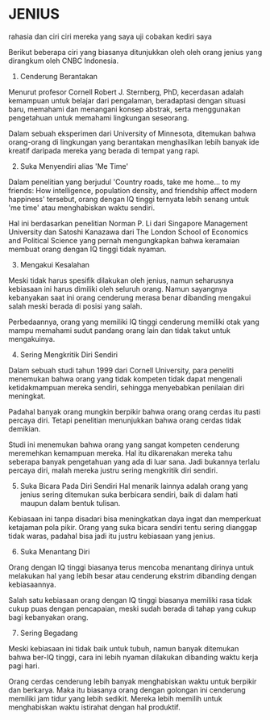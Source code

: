 # JENIUS
rahasia dan ciri ciri mereka yang saya uji cobakan kediri saya

Berikut beberapa ciri yang biasanya ditunjukkan oleh oleh orang jenius yang dirangkum oleh CNBC Indonesia.

1. Cenderung Berantakan

Menurut profesor Cornell Robert J. Sternberg, PhD, kecerdasan adalah kemampuan untuk belajar dari pengalaman, beradaptasi dengan situasi baru, memahami dan menangani konsep abstrak, serta menggunakan pengetahuan untuk memahami lingkungan seseorang.

Dalam sebuah eksperimen dari University of Minnesota, ditemukan bahwa orang-orang di lingkungan yang berantakan menghasilkan lebih banyak ide kreatif daripada mereka yang berada di tempat yang rapi.


2. Suka Menyendiri alias 'Me Time'

Dalam penelitian yang berjudul 'Country roads, take me home... to my friends: How intelligence, population density, and friendship affect modern happiness' tersebut, orang dengan IQ tinggi ternyata lebih senang untuk 'me time' atau menghabiskan waktu sendiri.

Hal ini berdasarkan penelitian Norman P. Li dari Singapore Management University dan Satoshi Kanazawa dari The London School of Economics and Political Science yang pernah mengungkapkan bahwa keramaian membuat orang dengan IQ tinggi tidak nyaman.


3. Mengakui Kesalahan

Meski tidak harus spesifik dilakukan oleh jenius, namun seharusnya kebiasaan ini harus dimiliki oleh seluruh orang. Namun sayangnya kebanyakan saat ini orang cenderung merasa benar dibanding mengakui salah meski berada di posisi yang salah.

Perbedaannya, orang yang memiliki IQ tinggi cenderung memiliki otak yang mampu memahami sudut pandang orang lain dan tidak takut untuk mengakuinya.


4. Sering Mengkritik Diri Sendiri

Dalam sebuah studi tahun 1999 dari Cornell University, para peneliti menemukan bahwa orang yang tidak kompeten tidak dapat mengenali ketidakmampuan mereka sendiri, sehingga menyebabkan penilaian diri meningkat.

Padahal banyak orang mungkin berpikir bahwa orang orang cerdas itu pasti percaya diri. Tetapi penelitian menunjukkan bahwa orang cerdas tidak demikian.

Studi ini menemukan bahwa orang yang sangat kompeten cenderung meremehkan kemampuan mereka. Hal itu dikarenakan mereka tahu seberapa banyak pengetahuan yang ada di luar sana. Jadi bukannya terlalu percaya diri, malah mereka justru sering mengkritik diri sendiri.

5. Suka Bicara Pada Diri Sendiri
Hal menarik lainnya adalah orang yang jenius sering ditemukan suka berbicara sendiri, baik di dalam hati maupun dalam bentuk tulisan.


Kebiasaan ini tanpa disadari bisa meningkatkan daya ingat dan memperkuat ketajaman pola pikir. Orang yang suka bicara sendiri tentu sering dianggap tidak waras, padahal bisa jadi itu justru kebiasaan yang jenius.

6. Suka Menantang Diri

Orang dengan IQ tinggi biasanya terus mencoba menantang dirinya untuk melakukan hal yang lebih besar atau cenderung ekstrim dibanding dengan kebiasaannya.

Salah satu kebiasaan orang dengan IQ tinggi biasanya memiliki rasa tidak cukup puas dengan pencapaian, meski sudah berada di tahap yang cukup bagi kebanyakan orang.


7. Sering Begadang

Meski kebiasaan ini tidak baik untuk tubuh, namun banyak ditemukan bahwa ber-IQ tinggi, cara ini lebih nyaman dilakukan dibanding waktu kerja pagi hari.

Orang cerdas cenderung lebih banyak menghabiskan waktu untuk berpikir dan berkarya. Maka itu biasanya orang dengan golongan ini cenderung memiliki jam tidur yang lebih sedikit. Mereka lebih memilih untuk menghabiskan waktu istirahat dengan hal produktif.

